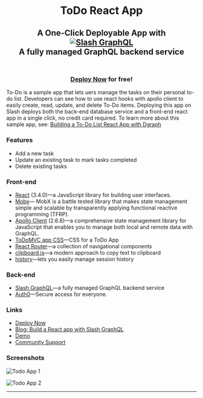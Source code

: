 <div style="padding-top: 5px; padding-bottom: 10px;">
  <h1 align="center">ToDo React App</h1>
  <h2 align="center">
    A One-Click Deployable App with<br />
    <a href="https://dgraph.io/slash-graphql" target="_blank">
      <img src="https://dgraph.io/assets/images/slashgraphql-logo.svg" alt="Slash GraphQL" />
    </a><br />
    A fully managed GraphQL backend service
  </h2>
</div>

<h3 align="center"><a href="https://slash.dgraph.io/_/one-click?app=todo" target="_blank">Deploy Now</a> for free!</h3>

To-Do is a sample app that lets uers manage the tasks on their personal to-do list. Developers can see how to use react hooks with apollo client to easily create, read, update, and delete To-Do items. Deploying this app on Slash deploys both the back-end database service and a front-end react app in a single click, no credit card required. To learn more about this sample app, see: [Building a To-Do List React App with Dgraph](https://dgraph.io/blog/post/building-todo-list-react-dgraph/)

### Features
- Add a new task
- Update an existing task to mark tasks completed
- Delete existing tasks

### Front-end
- [React](https://reactjs.org/) (3.4.0)—a JavaScript library for building user interfaces.
- [Mobx](https://mobx.js.org/README.html)— MobX is a battle tested library that makes state management simple and scalable by transparently applying functional reactive programming (TFRP).
- [Apollo Client](https://www.npmjs.com/package/apollo-client) (2.6.8)—a comprehensive state management library for JavaScript that enables you to manage both local and remote data with GraphQL.
- [ToDoMVC app CSS](https://github.com/tastejs/todomvc-app-css)—CSS for a ToDo App
- [React Router](https://reactrouter.com/)—a collection of navigational components
- [clipboard.js](https://clipboardjs.com/)—a modern approach to copy text to clipboard 
- [history](https://github.com/ReactTraining/history)—lets you easily manage session history

### Back-end
- [Slash GraphQL](https://dgraph.io/slash-graphql)—a fully managed GraphQL backend service
- [Auth0](https://auth0.com/)—Secure access for everyone.


### Links
- [Deploy Now](https://slash.dgraph.io/_/one-click?app=todo)
- [Blog: Build a React app with Slash GraphQL](https://dgraph.io/blog/post/todo-slash-graphql/)
- [Demo](https://slash-graphql-todos.netlify.app/)
- [Community Support](https://discuss.dgraph.io/)

### Screenshots

![Todo App 1](./todo-1.png)

![Todo App 2](./todo-2.png)

---
